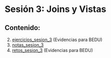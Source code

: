 # Sesión 3: Joins y Vistas

## Contenido:
2. [ejercicios_sesion_3](https://github.com/LIZZETHGOMEZ/BEDU-Santander-2021/blob/main/Introduccion%20a%20Bases%20de%20Datos/sesion_3/ejercicios_sesion_3.sql) (Evidencias para BEDU)
3. [notas_sesion_3](https://github.com/LIZZETHGOMEZ/BEDU-Santander-2021/blob/main/Introduccion%20a%20Bases%20de%20Datos/sesion_3/notas_sesion_3.sql)
4. [retos_sesion_3](https://github.com/LIZZETHGOMEZ/BEDU-Santander-2021/blob/main/Introduccion%20a%20Bases%20de%20Datos/sesion_3/retos_sesion_3.sql) (Evidencias para BEDU)
